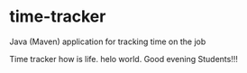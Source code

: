 # time-tracker
Java (Maven) application for tracking time on the job

Time tracker
how is life.
helo world.
Good evening Students!!!
